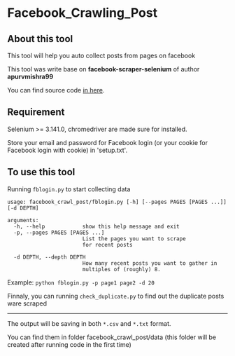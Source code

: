 # Facebook_Crawling_Post

## About this tool
This tool will help you auto collect posts from pages on facebook

This tool was write base on **facebook-scraper-selenium** of author **apurvmishra99**

You can find source code [in here](https://github.com/apurvmishra99/facebook-scraper-selenium).

## Requirement
Selenium >= 3.141.0, chromedriver are made sure for installed.

Store your email and password for Facebook login (or your cookie for Facebook login with cookie) in 'setup.txt'.

## To use this tool
Running `fblogin.py` to start collecting data

```
usage: facebook_crawl_post/fblogin.py [-h] [--pages PAGES [PAGES ...]] [-d DEPTH]

arguments:
  -h, --help            show this help message and exit
  -p, --pages PAGES [PAGES ...]
                        List the pages you want to scrape
                        for recent posts
  
  -d DEPTH, --depth DEPTH
                        How many recent posts you want to gather in
                        multiples of (roughly) 8.
```

Example: `python fblogin.py -p page1 page2 -d 20`
                        
Finnaly, you can running `check_duplicate.py` to find out the duplicate posts ware scraped
____
The output will be saving in both `*.csv` and `*.txt` format.

You can find them in folder facebook_crawl_post/data (this folder will be created after running code in the first time)
